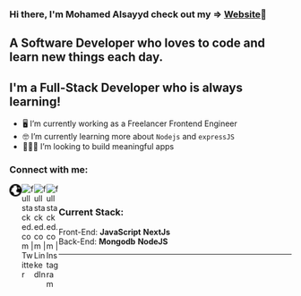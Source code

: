 ### Hi there, I'm Mohamed Alsayyd check out my => [Website]👋
## A Software Developer who loves to code and learn new things each day. 



## I'm a Full-Stack Developer who is always learning!
- 🖥 I’m currently working as a Freelancer Frontend Engineer 
- 🤓 I’m currently learning more about `Nodejs` and `expressJS`
- 👨🏻‍💻 I’m looking to build meaningful apps



### Connect with me:

[<img align="left" alt="fullstacked.com" width="22px" src="https://raw.githubusercontent.com/iconic/open-iconic/master/svg/globe.svg" />][website]
[<img align="left" alt="fullstacked.com | Twitter" width="22px" src="https://cdn.jsdelivr.net/npm/simple-icons@v3/icons/twitter.svg" />][twitter]
[<img align="left" alt="fullstacked.com | LinkedIn" width="22px" src="https://cdn.jsdelivr.net/npm/simple-icons@v3/icons/linkedin.svg" />][linkedin]
[<img align="left" alt="fullstacked.com | Instagram" width="22px" src="https://cdn.jsdelivr.net/npm/simple-icons@v3/icons/instagram.svg" />][instagram]

<br />

### Current Stack: 

Front-End: **JavaScript** **NextJs**
<br />
Back-End: **Mongodb** **NodeJS**

---


[website]: https://mohamed-alsayyd.vercel.app
[twitter]: https://twitter.com/MedoAlsayyd4
[instagram]: https://www.instagram.com/mohamed_alsayyd0
[linkedin]: https://www.linkedin.com/in/mohamed-alsayyd-57bb481b6




